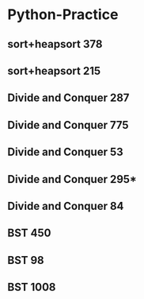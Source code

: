 # Python-Practice

## sort+heapsort 	378
## sort+heapsort 	215
## Divide and Conquer	287
## Divide and Conquer	775
## Divide and Conquer	53
## Divide and Conquer	295*
## Divide and Conquer	84
## BST	450
## BST	98
## BST	1008
